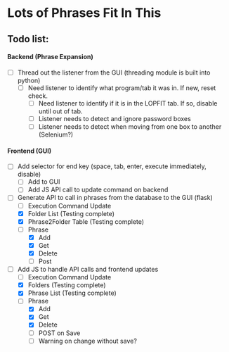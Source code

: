 # Lots of Phrases Fit In This
## Todo list:
#### Backend (Phrase Expansion)
- [ ] Thread out the listener from the GUI (threading module is built into python)
  - [ ] Need listener to identify what program/tab it was in. If new, reset check.
    - [ ] Need listener to identify if it is in the LOPFIT tab. If so, disable until out of tab.
    - [ ] Listener needs to detect and ignore password boxes
    - [ ] Listener needs to detect when moving from one box to another (Selenium?)

#### Frontend (GUI)
- [ ] Add selector for end key (space, tab, enter, execute immediately, disable)
  - [ ] Add to GUI
  - [ ] Add JS API call to update command on backend
- [ ] Generate API to call in phrases from the database to the GUI (flask)
  - [ ] Execution Command Update
  - [x] Folder List (Testing complete)
  - [x] Phrase2Folder Table (Testing complete)
  - [ ] Phrase
    - [x] Add
    - [x] Get
    - [x] Delete
    - [ ] Post
- [ ] Add JS to handle API calls and frontend updates
  - [ ] Execution Command Update
  - [x] Folders (Testing complete)
  - [x] Phrase List (Testing complete)
  - [ ] Phrase
    - [x] Add
    - [x] Get
    - [x] Delete
    - [ ] POST on Save
    - [ ] Warning on change without save?
